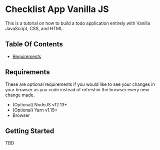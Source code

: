 # Checklist App Vanilla JS

This is a tutorial on how to build a todo application entirely with Vanilla JavaScript, CSS, and
HTML.

## Table Of Contents

- [Requirements](#requirements)

## Requirements

These are optional requirements if you would like to see your changes in your browser as you code
instead of refreshin the browser every new change made.

- (Optional) NodeJS v12.13+
- (Optional) Yarn v1.19+
- Browser

## Getting Started

TBD
